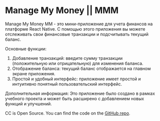 # Manage My Money || MMM

Manage My Money MM - это мини-приложение для учета финансов на платформе React Native. С помощью этого приложения вы можете отслеживать свои финансовые транзакции и подсчитывать текущий баланс.

Основные функции:
1. Добавление транзакций: введите сумму транзакции (положительную или отрицательную) для изменения баланса.
2. Отображение баланса: текущий баланс отображается на главном экране приложения.
3. Простой и удобный интерфейс: приложение имеет простой и интуитивно понятный пользовательский интерфейс.

Дополнительная информация:
Это приложение было создано в рамках учебного проекта и может быть расширено с добавлением новых функций и улучшений.

CC is Open Source. You can find the code on the [GitHub repo](https://github.com/AndrewwKovv/CC).
